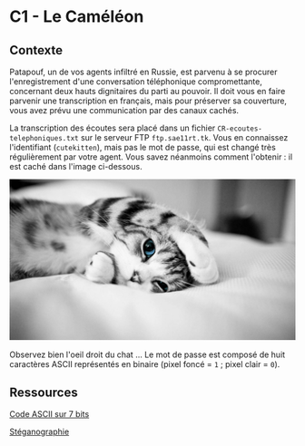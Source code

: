 # C1 - Le Caméléon

## Contexte

Patapouf, un de vos agents infiltré en Russie, est parvenu à se procurer l'enregistrement d'une conversation téléphonique compromettante, concernant deux hauts dignitaires du parti au pouvoir. 
Il doit vous en faire parvenir une transcription en français, mais pour préserver sa couverture, vous avez prévu une communication par des canaux cachés. 

La transcription des écoutes sera placé dans un fichier ``CR-ecoutes-telephoniques.txt`` sur le serveur FTP ``ftp.sae11rt.tk``. Vous en connaissez l'identifiant (``cutekitten``), mais pas le mot de passe, qui est changé très régulièrement par votre agent. Vous savez néanmoins comment l'obtenir : il est caché dans l'image ci-dessous. 

![](images/fonds-ecran-animaux-mignons-7.png)

Observez bien l'oeil droit du chat ... Le mot de passe est composé de huit caractères ASCII représentés en binaire (pixel foncé = ``1`` ; pixel clair = ``0``).

## Ressources

[Code ASCII sur 7 bits](https://fr.wikipedia.org/wiki/American_Standard_Code_for_Information_Interchange)

[Stéganographie](https://fr.wikipedia.org/wiki/St%C3%A9ganographie)
